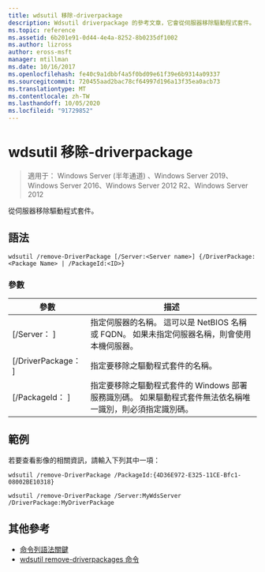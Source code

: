 ```yaml
---
title: wdsutil 移除-driverpackage
description: Wdsutil driverpackage 的參考文章，它會從伺服器移除驅動程式套件。
ms.topic: reference
ms.assetid: 6b201e91-0d44-4e4a-8252-8b0235df1002
ms.author: lizross
author: eross-msft
manager: mtillman
ms.date: 10/16/2017
ms.openlocfilehash: fe40c9a1dbbf4a5f0bd09e61f39e6b9314a09337
ms.sourcegitcommit: 720455aad2bac78cf64997d196a13f35ea0acb73
ms.translationtype: MT
ms.contentlocale: zh-TW
ms.lasthandoff: 10/05/2020
ms.locfileid: "91729852"
---
```

# <a name="wdsutil-remove-driverpackage"></a>wdsutil 移除-driverpackage

> 適用于： Windows Server (半年通道) 、Windows Server 2019、Windows Server 2016、Windows Server 2012 R2、Windows Server 2012

從伺服器移除驅動程式套件。

## <a name="syntax"></a>語法
```
wdsutil /remove-DriverPackage [/Server:<Server name>] {/DriverPackage:<Package Name> | /PackageId:<ID>}
```
### <a name="parameters"></a>參數

|        參數        |                                                                            描述                                                                             |
|-------------------------|--------------------------------------------------------------------------------------------------------------------------------------------------------------------|
| [/Server： <Server name> ] |              指定伺服器的名稱。 這可以是 NetBIOS 名稱或 FQDN。 如果未指定伺服器名稱，則會使用本機伺服器。              |
| [/DriverPackage： <Name> ] |                                                        指定要移除之驅動程式套件的名稱。                                                         |
|    [/PackageId： <ID> ]    | 指定要移除之驅動程式套件的 Windows 部署服務識別碼。 如果驅動程式套件無法依名稱唯一識別，則必須指定識別碼。 |

## <a name="examples"></a>範例
若要查看影像的相關資訊，請輸入下列其中一項：
```
wdsutil /remove-DriverPackage /PackageId:{4D36E972-E325-11CE-Bfc1-08002BE10318}
```
```
wdsutil /remove-DriverPackage /Server:MyWdsServer /DriverPackage:MyDriverPackage
```
## <a name="additional-references"></a>其他參考
- [命令列語法關鍵](command-line-syntax-key.md)
- [wdsutil remove-driverpackages 命令](wdsutil-remove-driverpackages.md)
